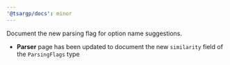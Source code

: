 ```yaml
---
'@tsargp/docs': minor
---
```


Document the new parsing flag for option name suggestions.

- **Parser** page has been updated to document the new `similarity` field of the `ParsingFlags` type
